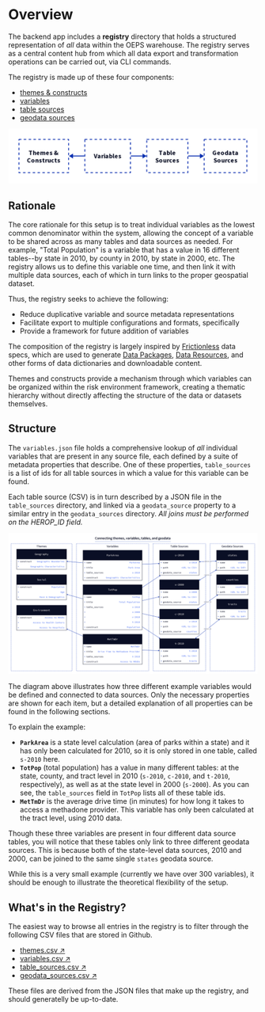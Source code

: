 # Overview

The backend app includes a **registry** directory that holds a structured representation of *all* data within the OEPS warehouse. The registry serves as a central content hub from which all data export and transformation operations can be carried out, via CLI commands.

The registry is made up of these four components:

- [themes & constructs](./themes-constructs.md)
- [variables](./variables.md)
- [table sources](./table-sources.md)
- [geodata sources](./geodata-sources.md)

![basic registry diagram](../img/registry-simple.png)

## Rationale

The core rationale for this setup is to treat individual variables as the lowest common denominator within the system, allowing the concept of a variable to be shared across as many tables and data sources as needed. For example, "Total Population" is a variable that has a value in 16 different tables--by state in 2010, by county in 2010, by state in 2000, etc. The registry allows us to define this variable one time, and then link it with multiple data sources, each of which in turn links to the proper geospatial dataset.

Thus, the registry seeks to achieve the following:

- Reduce duplicative variable and source metadata representations
- Facilitate export to multiple configurations and formats, specifically
- Provide a framework for future addition of variables

The composition of the registry is largely inspired by [Frictionless](https://frictionlessdata.io/) data specs, which are used to generate [Data Packages](https://specs.frictionlessdata.io/data-package/), [Data Resources](https://specs.frictionlessdata.io/data-resource/), and other forms of data dictionaries and downloadable content.

Themes and constructs provide a mechanism through which variables can be organized within the risk environment framework, creating a thematic hierarchy without directly affecting the structure of the data or datasets themselves.

## Structure

The `variables.json` file holds a comprehensive lookup of *all* individual variables that are present in any source file, each defined by a suite of metadata properties that describe. One of these properties, `table_sources` is a list of ids for all table sources in which a value for this variable can be found.

Each table source (CSV) is in turn described by a JSON file in the `table_sources` directory, and linked via a `geodata_source` property to a similar entry in the `geodata_sources` directory. *All joins must be performed on the HEROP_ID field.*

![illustration of connections between registry content](../img/registry-complex.png)

The diagram above illustrates how three different example variables would be defined and connected to data sources. Only the necessary properties are shown for each item, but a detailed explanation of all properties can be found in the following sections.

To explain the example:

- **`ParkArea`** is a state level calculation (area of parks within a state) and it has only been calculated for 2010, so it is only stored in one table, called `s-2010` here.
- **`TotPop`** (total population) has a value in many different tables: at the state, county, and tract level in 2010 (`s-2010`, `c-2010`, and `t-2010`, respectively), as well as at the state level in 2000 (`s-2000`). As you can see, the `table_sources` field in `TotPop` lists all of these table ids.
- **`MetTmDr`** is the average drive time (in minutes) for how long it takes to access a methadone provider. This variable has only been calculated at the tract level, using 2010 data.

Though these three variables are present in four different data source tables, you will notice that these tables only link to three different geodata sources. This is because both of the state-level data sources, 2010 and 2000, can be joined to the same single `states` geodata source.

While this is a very small example (currently we have over 300 variables), it should be enough to illustrate the theoretical flexibility of the setup.

## What's in the Registry?

The easiest way to browse all entries in the registry is to filter through the following CSV files that are stored in Github.

- <a href="https://github.com/healthyregions/oeps/blob/main/docs/src/reference/registry/themes.csv" target="_blank">themes.csv &nearr;</a>
- <a href="https://github.com/healthyregions/oeps/blob/main/docs/src/reference/registry/variables.csv" target="_blank">variables.csv &nearr;</a>
- <a href="https://github.com/healthyregions/oeps/blob/main/docs/src/reference/registry/table_sources.csv" target="_blank">table_sources.csv &nearr;</a>
- <a href="https://github.com/healthyregions/oeps/blob/main/docs/src/reference/registry/geodata_sources.csv" target="_blank">geodata_sources.csv &nearr;</a>

These files are derived from the JSON files that make up the registry, and should generatelly be up-to-date.
